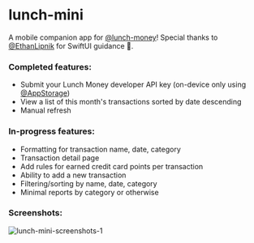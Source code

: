 # lunch-mini
A mobile companion app for [@lunch-money](https://www.github.com/lunch-money)! Special thanks to [@EthanLipnik](https://www.github.com/EthanLipnik) for SwiftUI guidance 🙂.

### Completed features:

- Submit your Lunch Money developer API key (on-device only using [@AppStorage](https://developer.apple.com/documentation/swiftui/appstorage))
- View a list of this month's transactions sorted by date descending
- Manual refresh

### In-progress features:

- Formatting for transaction name, date, category
- Transaction detail page
- Add rules for earned credit card points per transaction
- Ability to add a new transaction
- Filtering/sorting by name, date, category
- Minimal reports by category or otherwise

### Screenshots:

![lunch-mini-screenshots-1](https://user-images.githubusercontent.com/17967465/176582065-2f111cf6-f253-4892-b828-d9197e70b02b.jpg)
